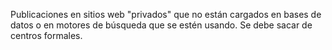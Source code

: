 Publicaciones en sitios web "privados" que no están cargados en bases de datos o en motores de búsqueda que se estén usando. Se debe sacar de centros formales. 
